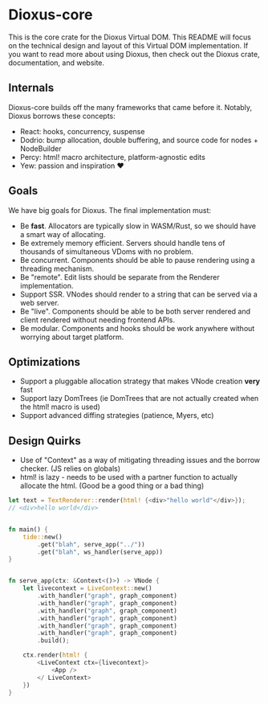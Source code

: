# Dioxus-core

This is the core crate for the Dioxus Virtual DOM. This README will focus on the technical design and layout of this Virtual DOM implementation. If you want to read more about using Dioxus, then check out the Dioxus crate, documentation, and website.

## Internals
Dioxus-core builds off the many frameworks that came before it. Notably, Dioxus borrows these concepts:

- React: hooks, concurrency, suspense
- Dodrio: bump allocation, double buffering, and source code for nodes + NodeBuilder
- Percy: html! macro architecture, platform-agnostic edits
- Yew: passion and inspiration ❤️

## Goals

We have big goals for Dioxus. The final implementation must:

- Be **fast**. Allocators are typically slow in WASM/Rust, so we should have a smart way of allocating.
- Be extremely memory efficient. Servers should handle tens of thousands of simultaneous VDoms with no problem.
- Be concurrent. Components should be able to pause rendering using a threading mechanism.
- Be "remote". Edit lists should be separate from the Renderer implementation.
- Support SSR. VNodes should render to a string that can be served via a web server.
- Be "live". Components should be able to be both server rendered and client rendered without needing frontend APIs.
- Be modular. Components and hooks should be work anywhere without worrying about target platform.

## Optimizations

- Support a pluggable allocation strategy that makes VNode creation **very** fast
- Support lazy DomTrees (ie DomTrees that are not actually created when the html! macro is used)
- Support advanced diffing strategies (patience, Myers, etc)

## Design Quirks

- Use of "Context" as a way of mitigating threading issues and the borrow checker. (JS relies on globals)
- html! is lazy - needs to be used with a partner function to actually allocate the html. (Good be a good thing or a bad thing)

```rust
let text = TextRenderer::render(html! {<div>"hello world"</div>});
// <div>hello world</div>
```

```rust

fn main() {
    tide::new()
        .get("blah", serve_app("../"))
        .get("blah", ws_handler(serve_app))
}


fn serve_app(ctx: &Context<()>) -> VNode {
    let livecontext = LiveContext::new()
        .with_handler("graph", graph_component)
        .with_handler("graph", graph_component)
        .with_handler("graph", graph_component)
        .with_handler("graph", graph_component)
        .with_handler("graph", graph_component)
        .with_handler("graph", graph_component)
        .build();

    ctx.render(html! {
        <LiveContext ctx={livecontext}>
            <App />
        </ LiveContext>
    })
}

```
